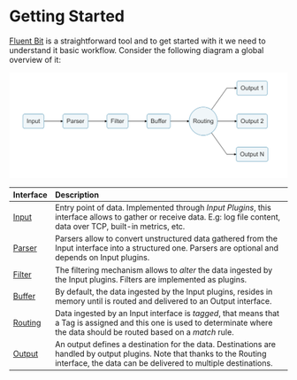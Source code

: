 # Getting Started

[Fluent Bit](http://fluentbit.io) is a straightforward tool and to get started with it we need to understand it basic workflow. Consider the following diagram a global overview of it:

![Fluent Bit Workflow](../.gitbook/assets/logging_pipeline%20%281%29%20%281%29.png)

| Interface | Description |
| :--- | :--- |
| [Input](input.md) | Entry point of data. Implemented through _Input Plugins_, this interface allows to gather or receive data. E.g: log file content, data over TCP, built-in metrics, etc. |
| [Parser](parser.md) | Parsers allow to convert unstructured data gathered from the Input interface into a structured one. Parsers are optional and depends on Input plugins. |
| [Filter](filter.md) | The filtering mechanism allows to _alter_ the data ingested by the Input plugins. Filters are implemented as plugins. |
| [Buffer](buffer.md) | By default, the data ingested by the Input plugins, resides in memory until is routed and delivered to an Output interface. |
| [Routing](routing.md) | Data ingested by an Input interface is _tagged_, that means that a Tag is assigned and this one is used to determinate where the data should be routed based on a _match_ rule. |
| [Output](output.md) | An output defines a destination for the data. Destinations are handled by output plugins. Note that thanks to the Routing interface, the data can be delivered to multiple destinations. |

